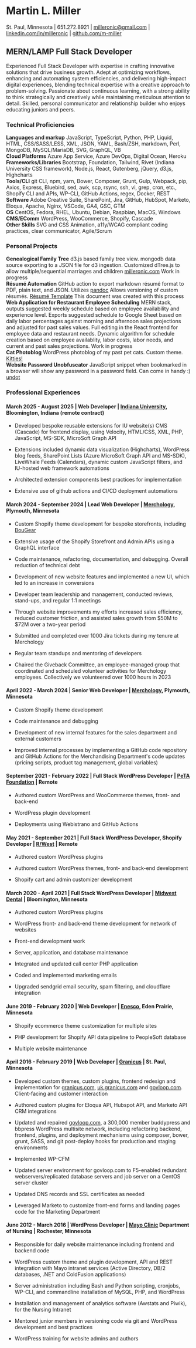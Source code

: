 # Martin L. Miller  
St. Paul, Minnesota | 651.272.8921 | [milleronic@gmail.com](mailto:milleronic@gmail.com) | [linkedin.com/in/milleronic](http://linkedin.com/in/milleronic) | [github.com/m-miller](http://github.com/m-miller)

## MERN/LAMP Full Stack Developer
Experienced Full Stack Developer with expertise in crafting innovative solutions that drive business growth. Adept at optimizing workflows, enhancing and automating system efficiencies, and delivering high-impact digital experiences, blending technical expertise with a creative approach to problem-solving. Passionate about continuous learning, with a strong ability to think strategically and creatively while maintaining meticulous attention to detail. Skilled, personal communicator and relationship builder who enjoys educating juniors and peers.

### **Technical Proficiencies**
**Languages and markup** JavaScript, TypeScript, Python, PHP, Liquid, HTML, CSS/SASS/LESS, XML, JSON, YAML, Bash/ZSH, markdown, Perl, MongoDB, MySQL/MariaDB, SVG, GraphQL, VB\
**Cloud Platforms** Azure App Service, Azure DevOps, Digital Ocean, Heroku\
**Frameworks/Libraries** Bootstrap, Foundation, Tailwind, Rivet (Indiana University CSS framework), Node.js, React, Gutenberg, jQuery, d3.js, Highcharts\
**Tools/CLI** git CLI, npm, yarn, Bower, Composer, Grunt, Gulp, Webpack, pip, Axios, Express, Bluebird, sed, awk, scp, rsync, ssh, vi, grep, cron, etc., Shopify CLI and APIs, WP-CLI, GitHub Actions, regex, Docker, REST\
**Software** Adobe Creative Suite, SharePoint, Jira, GitHub, HubSpot, Marketo, Eloqua, Apache, Nginx, VSCode, GA4, GSC, GTM\
**OS** CentOS, Fedora, RHEL, Ubuntu, Debian, Raspbian, MacOS, Windows\
**CMS/EComm** WordPress, WooCommerce, Shopify, Cascade\
**Other Skills** SVG and CSS Animation, a11y/WCAG compliant coding practices, clear communicator, Agile/Scrum  

### **Personal Projects**
**Genealogical Family Tree** d3.js based family tree view. mongodb data source exporting to a JSON file for d3 ingestion. Customized dTree.js to allow multiple/sequential marriages and children [milleronic.com](http://milleronic.com) Work in progress\
**Résumé Automation** GitHub action to export markdown résumé format to PDF, plain text, and JSON. Utilizes [pandoc](https://pandoc.org/) Allows versioning of custom résumés. [Résumé Template](https://github.com/m-miller/resume-template) This document was created with this process\
**Web Application for Restaurant Employee Scheduling** MERN stack, outputs suggested weekly schedule based on employee availability and experience level. Exports suggested schedule to Google Sheet based on daily labor percentages against morning and afternoon sales projections and adjusted for past sales values. Full editing in the React frontend for employee data and restaurant needs. Dynamic algorithm for schedule creation based on employee availablity, labor costs, labor needs, and current and past sales projections. Work in progress\
**Cat Photoblog** WordPress photoblog of my past pet cats. Custom theme. [Kitties!](http://milleronic.com/sites/kitties/)\
**Website Password Unobfuscator** JavaScript snippet when bookmarked in a browser will show any password in a password field. Can come in handy :) [undot](https://github.com/m-miller/undot)

### **Professional Experiences**
#### March 2025 \- August 2025 | Web Developer | [Indiana University](https://iu.edu/), Bloomington, Indiana (remote contract)

- Developed bespoke reusable extensions for IU website(s) CMS (Cascade) for frontend display, using Velocity, HTML/CSS, XML, PHP, JavaScript, MS-SDK, MicroSoft Graph API

- Extensions included dynamic data visualization (Highcharts), WordPress blog feeds, SharePoint Lists (Azure MicroSoft Graph API and MS-SDK), LiveWhale Feeds (Calendars), dynamic custom JavaScript filters, and IU-hosted web framework automations
  
- Architected extension components best practices for implementation

- Extensive use of github actions and CI/CD deployment automations

#### March 2024 \- September 2024 | Lead Web Developer | [Merchology](https://www.merchology.com), Plymouth, Minnesota 

- Custom Shopify theme development for bespoke storefronts, including [BouGear](https://bougear.com)

- Extensive usage of the Shopify Storefront and Admin APIs using a GraphQL interface
  
- Code maintenance, refactoring, documentation, and debugging. Overall reduction of technical debt
  
- Development of new website features and implemented a new UI, which led to an increase in conversions
    
- Developer team leadership and management, conducted reviews, stand-ups, and regular 1:1 meetings
   
- Through website improvements my efforts increased sales efficiency, reduced customer friction, and assisted sales growth from $50M to $72M over a two-year period
   
- Submitted and completed over 1000 Jira tickets during my tenure at Merchology

- Regular team standups and mentoring of developers

- Chaired the Giveback Committee, an employee-managed group that coordinated and scheduled volunteer activities for Merchology employees. Collectively we volunteered over 1000 hours in 2023


#### April 2022 \- March 2024 | Senior Web Developer | [Merchology](https://www.merchology.com), Plymouth, Minnesota 

- Custom Shopify theme development
    
- Code maintenance and debugging
    
- Development of new internal features for the sales department and external customers
  
- Improved internal processes by implementing a GitHub code repository and GitHub Actions for the Merchandising Department's code updates (pricing scripts, product tag management, global variables)


#### September 2021 \- February 2022 | Full Stack WordPress Developer | [PeTA Foundation](https://peta.org) | Remote

- Authored custom WordPress and WooCommerce themes, front- and back-end
    
- WordPress plugin development
    
- Deployments using Webistrano and GitHub Actions


#### May 2021 \- September 2021 | Full Stack WordPress Developer, Shopify Developer | [R/West](https://www.rwest.com/) | Remote

- Authored custom WordPress plugins
    
- Authored custom WordPress themes, front- and back-end development
    
- Shopify cart and admin customizer development


#### March 2020 \- April 2021 | Full Stack WordPress Developer | [Midwest Dental](https://midwest-dental.com/) | Bloomington, Minnesota 

- Authored custom WordPress plugins
    
- WordPress front- and back-end theme development for network of websites
    
- Front-end development work
    
- Server, application, and database maintenance
   
- Integrated and updated call center PHP application
   
- Coded and implemented marketing emails
   
- Upgraded sendgrid email security, spam filtering, and cloudflare integration


#### June 2019 \- February 2020 | Web Developer | [Enesco](https://shop.enesco.com/), Eden Prairie, Minnesota 

- Shopify ecommerce theme customization for multiple sites
    
- PHP development for Shopify API data pipeline to PeopleSoft database
    
- Multiple website maintenance


#### April 2016 \- February 2019 | Web Developer | [Granicus](https://granicus.com/) | St. Paul, Minnesota 

- Developed custom themes, custom plugins, frontend redesign and implementation for [granicus.com](https://granicus.com), [uk.granicus.com](https://granicus.uk) and [govloop.com](https://govloop.com). Client-facing and customer interaction
    
- Authored custom plugins for Eloqua API, Hubspot API, and Marketo API CRM integrations
    
- Updated and repaired [govloop.com](https://www.govloop.com), a 300,000 member buddypress and bbpress WordPress multisite network, including refactoring backend, frontend, plugins, and deployment mechanisms using composer, bower, grunt, SASS, and git post-deploy hooks for production and staging environments
    
- Implemented WP-CFM
    
- Updated server environment for govloop.com to F5-enabled redundant webservers/replicated database servers and job server on a CentOS server cluster
    
- Updated DNS records and SSL certificates as needed
    
- Leveraged Marketo to customize front-end forms and landing pages code for the Marketing Department


#### June 2012 \- March 2016 | WordPress Developer | [Mayo Clinic](https://www.mayoclinic.org/) Department of Nursing | Rochester, Minnesota 

- Responsible for daily website maintenance including frontend and backend code
    
- WordPress custom theme and plugin development, API and REST integration with Mayo intranet services (Active Directory, DB/2 databases, .NET and ColdFusion applications)
    
- Server administration including Bash and Python scripting, cronjobs, WP-CLI, and commandline installation of MySQL, PHP, and WordPress
    
- Installation and management of analytics software (Awstats and Piwik), for the Nursing Intranet
    
- Mentored junior members in versioning code via git and WordPress development and best practices

- WordPress training for website admins and authors
